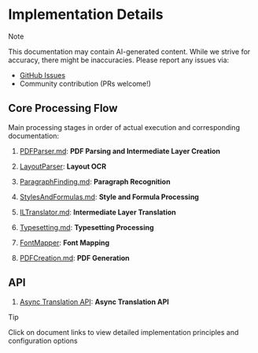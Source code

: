 # Implementation Details

> [!NOTE]
> This documentation may contain AI-generated content. While we strive for accuracy, there might be inaccuracies. Please report any issues via:
>
> - [GitHub Issues](https://github.com/atticuszeller/yadt/issues)
> - Community contribution (PRs welcome!)

## Core Processing Flow

Main processing stages in order of actual execution and corresponding documentation:

1. [PDFParser.md](PDFParsing/PDFParsing.md): **PDF Parsing and Intermediate Layer Creation**

2. [LayoutParser](https://github.com/atticuszeller/yadt/blob/main/yadt/document_il/midend/layout_parser.py): **Layout OCR**

3. [ParagraphFinding.md](ParagraphFinding/ParagraphFinding.md): **Paragraph Recognition**

4. [StylesAndFormulas.md](StylesAndFormulas/StylesAndFormulas.md): **Style and Formula Processing**

5. [ILTranslator.md](ILTranslator/ILTranslator.md): **Intermediate Layer Translation**

6. [Typesetting.md](Typesetting/Typesetting.md): **Typesetting Processing**

7. [FontMapper](https://github.com/atticuszeller/yadt/blob/main/yadt/document_il/utils/fontmap.py): **Font Mapping**

8. [PDFCreation.md](PDFCreation/PDFCreation.md): **PDF Generation**

## API

1. [Async Translation API](AsyncTranslate/AsyncTranslate.md): **Async Translation API**

> [!TIP]
>
> Click on document links to view detailed implementation principles and configuration options
